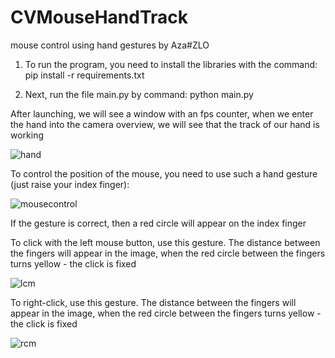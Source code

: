 # CVMouseHandTrack
mouse control using hand gestures by Aza#ZLO

1) To run the program, you need to install the libraries with the command:
    pip install -r requirements.txt

2) Next, run the file main.py by command:
    python main.py
 
After launching, we will see a window with an fps counter, when we enter the hand into the camera overview, we will see that the track of our hand is working

![hand](https://user-images.githubusercontent.com/59707245/186389226-0e58b415-4818-4ada-9ea6-8540d63759d7.gif)

To control the position of the mouse, you need to use such a hand gesture (just raise your index finger):

![mousecontrol](https://user-images.githubusercontent.com/59707245/186389998-4c327ad6-b41f-4273-ae62-28e6ea7c11b5.gif)

If the gesture is correct, then a red circle will appear on the index finger

To click with the left mouse button, use this gesture. The distance between the fingers will appear in the image, when the red circle between the fingers turns yellow - the click is fixed

![lcm](https://user-images.githubusercontent.com/59707245/186390878-c8ef7506-738d-4c06-873d-f3a94aa0fff1.gif)

To right-click, use this gesture. The distance between the fingers will appear in the image, when the red circle between the fingers turns yellow - the click is fixed

![rcm](https://user-images.githubusercontent.com/59707245/186393664-483a99bb-b124-4926-a413-8ef0aedfe54f.gif)






